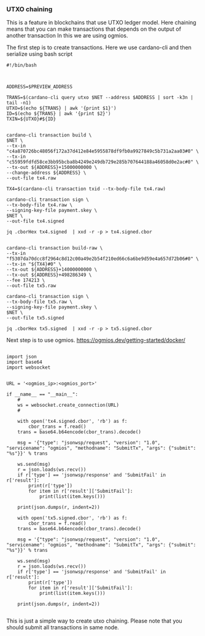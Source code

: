 ### UTXO chaining 

This is a feature in blockchains that use UTXO ledger model. Here chaining means that you can make transactions that depends on the output of another transaction
In this we are using ogmios.

The first step is to create transactions. Here we use cardano-cli and then serialize using bash script

```
#!/bin/bash



ADDRESS=$PREVIEW_ADDRESS

TRANS=$(cardano-cli query utxo $NET --address $ADDRESS | sort -k3n | tail -n1)
UTXO=$(echo ${TRANS} | awk '{print $1}')
ID=$(echo ${TRANS} | awk '{print $2}')
TXIN=${UTXO}#${ID}


cardano-cli transaction build \
$NET \
--tx-in "c4a870726bc48056f172a37d412e84e5955878df9fb0a9927849c5b731a2aa03#0" \
--tx-in "c55959fdfd58ce3bb95bcba8b4249e249db729e285b707644188a46058d0e2ac#0" \
--tx-out ${ADDRESS}+15000000000 \
--change-address ${ADDRESS} \
--out-file tx4.raw

TX4=$(cardano-cli transaction txid --tx-body-file tx4.raw)

cardano-cli transaction sign \
--tx-body-file tx4.raw \
--signing-key-file payment.skey \
$NET \
--out-file tx4.signed

jq .cborHex tx4.signed  | xxd -r -p > tx4.signed.cbor


cardano-cli transaction build-raw \
--tx-in "f5307da70dcc8f2964c8d12c00a49e2b54f210ed66c6a6be9d59e4a657d72b06#0" \
--tx-in "${TX4}#0" \
--tx-out ${ADDRESS}+14000000000 \
--tx-out ${ADDRESS}+498286349 \
--fee 174213 \
--out-file tx5.raw

cardano-cli transaction sign \
--tx-body-file tx5.raw \
--signing-key-file payment.skey \
$NET \
--out-file tx5.signed

jq .cborHex tx5.signed  | xxd -r -p > tx5.signed.cbor

```

Next step is to use ogmios. https://ogmios.dev/getting-started/docker/





```

import json
import base64
import websocket
 

URL = '<ogmios_ip>:<ogmios_port>'

if __name__ == "__main__":
    #
    ws = websocket.create_connection(URL)
    #

    with open('tx4.signed.cbor', 'rb') as f:
        cbor_trans = f.read()
    trans = base64.b64encode(cbor_trans).decode()

    msg = '{"type": "jsonwsp/request", "version": "1.0", "servicename": "ogmios", "methodname": "SubmitTx", "args": {"submit": "%s"}}' % trans

    ws.send(msg)
    r = json.loads(ws.recv())
    if r['type'] == 'jsonwsp/response' and 'SubmitFail' in r['result']:
        print(r['type'])
        for item in r['result']['SubmitFail']:
            print(list(item.keys()))

    print(json.dumps(r, indent=2))

    with open('tx5.signed.cbor', 'rb') as f:
        cbor_trans = f.read()
    trans = base64.b64encode(cbor_trans).decode()

    msg = '{"type": "jsonwsp/request", "version": "1.0", "servicename": "ogmios", "methodname": "SubmitTx", "args": {"submit": "%s"}}' % trans

    ws.send(msg)
    r = json.loads(ws.recv())
    if r['type'] == 'jsonwsp/response' and 'SubmitFail' in r['result']:
        print(r['type'])
        for item in r['result']['SubmitFail']:
            print(list(item.keys()))

    print(json.dumps(r, indent=2))
 
 ```
 
 
 This is just a simple way to create utxo chaining. Please note that you should submit all transactions in same node.
 
